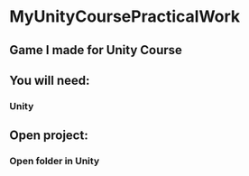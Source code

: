 # MyUnityCoursePracticalWork
## Game I made for Unity Course

## You will need:

### Unity



## Open project:

### Open folder in Unity

